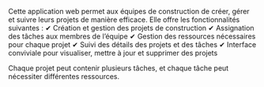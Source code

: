 
Cette application web permet aux équipes de construction de créer, gérer et suivre leurs projets de manière efficace. Elle offre les fonctionnalités suivantes :
✔ Création et gestion des projets de construction
✔ Assignation des tâches aux membres de l’équipe
✔ Gestion des ressources nécessaires pour chaque projet
✔ Suivi des détails des projets et des tâches
✔ Interface conviviale pour visualiser, mettre à jour et supprimer des projets

Chaque projet peut contenir plusieurs tâches, et chaque tâche peut nécessiter différentes ressources.

